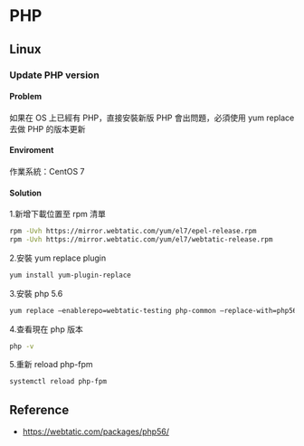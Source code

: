 # PHP

## Linux

### Update PHP version

#### Problem

如果在 OS 上已經有 PHP，直接安裝新版 PHP 會出問題，必須使用 yum replace 去做 PHP 的版本更新

#### Enviroment

作業系統：CentOS 7

#### Solution

1.新增下載位置至 rpm 清單
```bash
rpm -Uvh https://mirror.webtatic.com/yum/el7/epel-release.rpm
rpm -Uvh https://mirror.webtatic.com/yum/el7/webtatic-release.rpm
```

2.安裝 yum replace plugin
```bash
yum install yum-plugin-replace
```

3.安裝 php 5.6
```bash
yum replace –enablerepo=webtatic-testing php-common –replace-with=php56w-common
```

4.查看現在 php 版本
```bash
php -v
```

5.重新 reload php-fpm
```bash
systemctl reload php-fpm
```

## Reference
* https://webtatic.com/packages/php56/